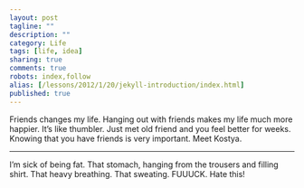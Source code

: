 ```yaml
---
layout: post
tagline: ""
description: ""
category: Life
tags: [life, idea]
sharing: true
comments: true
robots: index,follow
alias: [/lessons/2012/1/20/jekyll-introduction/index.html]
published: true
---
```


Friends changes my life. Hanging out with friends makes my life much more happier. It’s like thumbler. Just met old friend and you feel better for weeks. Knowing that you have friends is very important.
Meet Kostya.

---

I’m sick of being fat. That stomach, hanging from the trousers and filling shirt. That heavy breathing. That sweating. FUUUCK. Hate this!